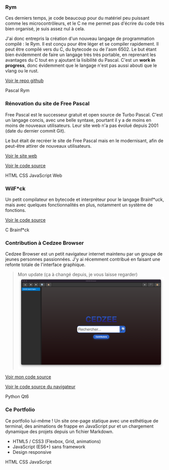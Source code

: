 ### Rym

Ces derniers temps, je code beaucoup pour du matériel peu puissant comme les microcontrôleurs, et le C ne me permet pas d'écrire du code très bien organisé, je suis assez nul à cela.

J'ai donc entrepris la création d'un nouveau langage de programmation compilé : le Rym. Il est conçu pour être léger et se compiler rapidement. Il peut être compilé vers du C, du bytecode ou de l'asm 6502. Le but étant bien évidemment de faire un langage très très portable, en reprenant les avantages du C tout en y ajoutant la lisibilité du Pascal. C'est un **work in progress**, donc évidemment que le langage n'est pas aussi abouti que le vlang ou le rust.

[Voir le repo github](https://github.com/wilrakov/Rym)

<div class="tags">
    <span class="tag">Pascal</span>
    <span class="tag">Rym</span>
</div>

### Rénovation du site de Free Pascal

Free Pascal est le successeur gratuit et open source de Turbo Pascal. C'est un langage concis, avec une belle syntaxe, pourtant il y a de moins en moins de nouveaux utilisateurs. Leur site web n'a pas évolué depuis 2001 (date du dernier commit Git).

Le but était de recréer le site de Free Pascal mais en le modernisant, afin de peut-être attirer de nouveaux utilisateurs.

[Voir le site web](https://freepascal.vercel.app)

[Voir le code source](https://github.com/wilrakov/fp-website)

<div class="tags">
    <span class="tag">HTML</span>
    <span class="tag">CSS</span>
    <span class="tag">JavaScript</span>
    <span class="tag">Web</span>
</div>

### WilF*ck

Un petit compilateur en bytecode et interpréteur pour le langage Brainf*uck, mais avec quelques fonctionnalités en plus, notamment un système de fonctions.

[Voir le code source](https://github.com/wilrakov/wilfuck)

<div class="tags">
    <span class="tag">C</span>
    <span class="tag">Brainf*ck</span>
</div>

### Contribution à Cedzee Browser

Cedzee Browser est un petit navigateur internet maintenu par un groupe de jeunes personnes passionnées. J'y ai récemment contribué en faisant une refonte totale de l'interface graphique.

> Mon update (ça à changé depuis, je vous laisse regarder)
![Image de mon update](/after-cedzee.png)

[Voir mon code source]()

[Voir le code source du navigateur]()

<div class="tags">
    <span class="tag">Python</span>
    <span class="tag">Qt6</span>
</div>

### Ce Portfolio

Ce portfolio lui-même ! Un site one-page statique avec une esthétique de terminal, des animations de frappe en JavaScript pur et un chargement dynamique des projets depuis un fichier Markdown.

*   HTML5 / CSS3 (Flexbox, Grid, animations)
*   JavaScript (ES6+) sans framework
*   Design responsive

<div class="tags">
    <span class="tag">HTML</span>
    <span class="tag">CSS</span>
    <span class="tag">JavaScript</span>
</div>
